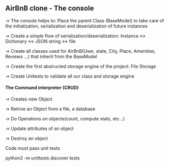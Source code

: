## AirBnB clone - The console
-> The console helps to: Place the parent Class (BaseModel) to take care of the initialization, serialization and deserialization of future instances

-> Create a simple flow of serialization/deserialization: 
      Instance <-> Dictionary <-> JSON string <-> file
 
-> Create all classes used for AirBnB(User, state, City, Place, Amenities, Reviews ...) that inherit from the BaseModel

-> Create the first abstructed storage engine of the project: File Storage

-> Create Unitests to validate all our class and storage engine

#### The Command interpreter (CRUD)
-> Creates new Object

-> Retrive an Object from a file, a database

-> Do Operations on objects(count, compute stats, etc...)

-> Update attributes of an object

-> Destroy an object

Code must pass unit tests

python3 -m unittests discover tests
